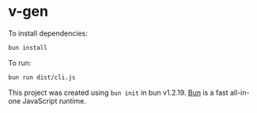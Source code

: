 # v-gen

To install dependencies:

```bash
bun install
```

To run:

```bash
bun run dist/cli.js
```

This project was created using `bun init` in bun v1.2.19. [Bun](https://bun.com) is a fast all-in-one JavaScript runtime.
